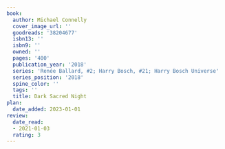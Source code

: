 ```yaml
---
book:
  author: Michael Connelly
  cover_image_url: ''
  goodreads: '38204677'
  isbn13: ''
  isbn9: ''
  owned: ''
  pages: '400'
  publication_year: '2018'
  series: 'Renée Ballard, #2; Harry Bosch, #21; Harry Bosch Universe'
  series_position: '2018'
  spine_color: ''
  tags: ''
  title: Dark Sacred Night
plan:
  date_added: 2023-01-01
review:
  date_read:
  - 2021-01-03
  rating: 3
---
```


